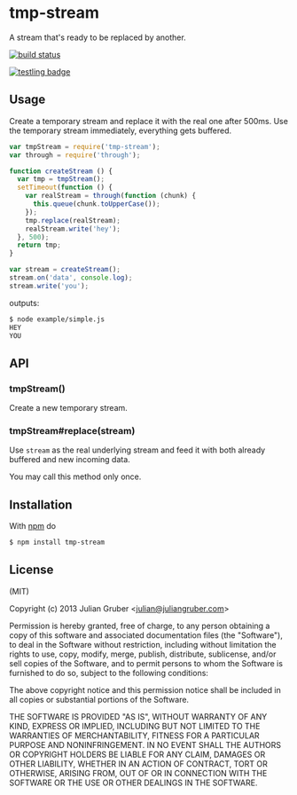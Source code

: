 
# tmp-stream

A stream that's ready to be replaced by another.

[![build status](https://secure.travis-ci.org/juliangruber/tmp-stream.png)](https://travis-ci.org/juliangruber/tmp-stream)

[![testling badge](https://ci.testling.com/juliangruber/tmp-stream.png)](https://ci.testling.com/juliangruber/tmp-stream)

## Usage

Create a temporary stream and replace it with the real one after 500ms.
Use the temporary stream immediately, everything gets buffered.

```js
var tmpStream = require('tmp-stream');
var through = require('through');

function createStream () {
  var tmp = tmpStream();
  setTimeout(function () {
    var realStream = through(function (chunk) {
      this.queue(chunk.toUpperCase());
    });
    tmp.replace(realStream);
    realStream.write('hey');
  }, 500);
  return tmp;
}

var stream = createStream();
stream.on('data', console.log);
stream.write('you');
```

outputs:

```bash
$ node example/simple.js
HEY
YOU
```

## API

### tmpStream()

Create a new temporary stream.

### tmpStream#replace(stream)

Use `stream` as the real underlying stream and feed it with both already
buffered and new incoming data.

You may call this method only once.

## Installation

With [npm](http://npmjs.org) do

```bash
$ npm install tmp-stream
```

## License

(MIT)

Copyright (c) 2013 Julian Gruber &lt;julian@juliangruber.com&gt;

Permission is hereby granted, free of charge, to any person obtaining a copy of
this software and associated documentation files (the "Software"), to deal in
the Software without restriction, including without limitation the rights to
use, copy, modify, merge, publish, distribute, sublicense, and/or sell copies
of the Software, and to permit persons to whom the Software is furnished to do
so, subject to the following conditions:

The above copyright notice and this permission notice shall be included in all
copies or substantial portions of the Software.

THE SOFTWARE IS PROVIDED "AS IS", WITHOUT WARRANTY OF ANY KIND, EXPRESS OR
IMPLIED, INCLUDING BUT NOT LIMITED TO THE WARRANTIES OF MERCHANTABILITY,
FITNESS FOR A PARTICULAR PURPOSE AND NONINFRINGEMENT. IN NO EVENT SHALL THE
AUTHORS OR COPYRIGHT HOLDERS BE LIABLE FOR ANY CLAIM, DAMAGES OR OTHER
LIABILITY, WHETHER IN AN ACTION OF CONTRACT, TORT OR OTHERWISE, ARISING FROM,
OUT OF OR IN CONNECTION WITH THE SOFTWARE OR THE USE OR OTHER DEALINGS IN THE
SOFTWARE.
